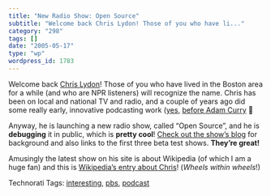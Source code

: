 ```yaml
---
title: "New Radio Show: Open Source"
subtitle: "Welcome back Chris Lydon! Those of you who have li..."
category: "298"
tags: []
date: "2005-05-17"
type: "wp"
wordpress_id: 1783
---
```

Welcome back [Chris Lydon](http://en.wikipedia.org/wiki/Christopher_Lydon)! Those of you who have lived in the Boston area for a while (and who are NPR listeners) will recognize the name. Chris has been on local and national TV and radio, and a couple of years ago did some really early, innovative podcasting work ([yes](http://en.wikipedia.org/wiki/Podcasting), [before Adam Curry](http://archive.scripting.com/2005/05/14#When:8:02:28AM) 🙂

Anyway, he is launching a new radio show, called “Open Source”, and he is **debugging** it in public, which is **pretty cool**! [Check out the show’s blog](http://www.radioopensource.org/) for background and also links to the first three beta test shows. **They’re great!**

Amusingly the latest show on his site is about Wikipedia (of which I am a huge fan) and this is [Wikipedia’s entry about Chris](http://en.wikipedia.org/wiki/Christopher_Lydon)! (*Wheels within wheels*!)

Technorati Tags: [interesting](http://technorati.com/tag/interesting), [pbs](http://technorati.com/tag/pbs), [podcast](http://technorati.com/tag/podcast)
